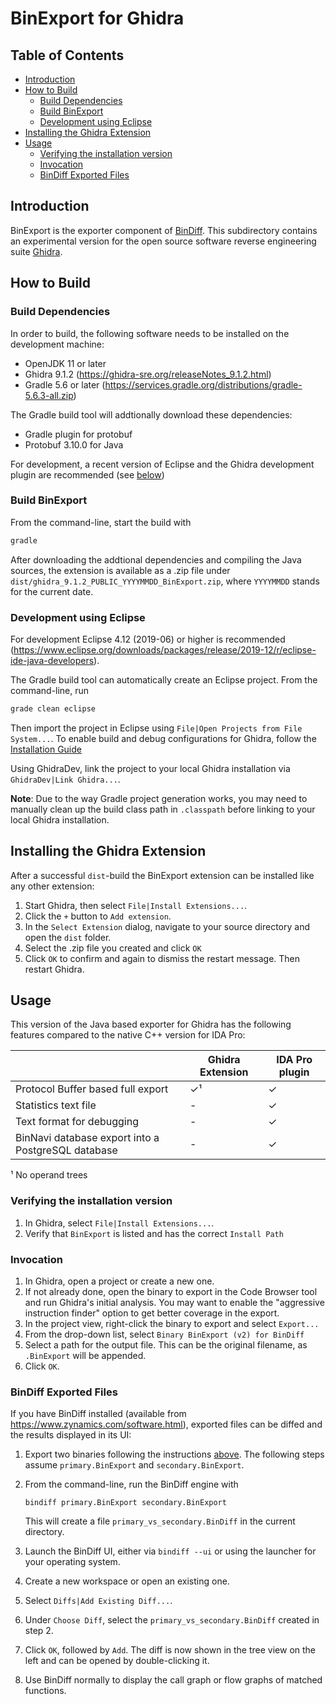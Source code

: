 # BinExport for Ghidra

## Table of Contents

*   [Introduction](#introduction)
*   [How to Build](#how-to-build)
    *   [Build Dependencies](#build-dependencies)
    *   [Build BinExport](#build-binexport)
    *   [Development using Eclipse](#development-using-eclipse)
*   [Installing the Ghidra Extension](#installing-the-ghidra-extension)
*   [Usage](#usage)
    *   [Verifying the installation version](#verifying-the-installation-version)
    *   [Invocation](#invocation)
    *   [BinDiff Exported Files](#bindiff-exported-files)

## Introduction

BinExport is the exporter component of
[BinDiff](https://www.zynamics.com/software.html). This subdirectory contains an
experimental version for the open source software reverse engineering suite
[Ghidra](https://ghidra-sre.org/).

## How to Build

### Build Dependencies

In order to build, the following software needs to be installed on the
development machine:

*   OpenJDK 11 or later
*   Ghidra 9.1.2 (https://ghidra-sre.org/releaseNotes_9.1.2.html)
*   Gradle 5.6 or later
    (https://services.gradle.org/distributions/gradle-5.6.3-all.zip)

The Gradle build tool will addtionally download these dependencies:

*   Gradle plugin for protobuf
*   Protobuf 3.10.0 for Java

For development, a recent version of Eclipse and the Ghidra development plugin
are recommended (see [below](#development-using-eclipse))

### Build BinExport

From the command-line, start the build with

```bash
gradle
```

After downloading the addtional dependencies and compiling the Java sources, the
extension is available as a .zip file under
`dist/ghidra_9.1.2_PUBLIC_YYYYMMDD_BinExport.zip`, where `YYYYMMDD` stands for
the current date.

### Development using Eclipse

For development Eclipse 4.12 (2019-06) or higher is recommended
(https://www.eclipse.org/downloads/packages/release/2019-12/r/eclipse-ide-java-developers).

The Gradle build tool can automatically create an Eclipse project. From the
command-line, run

```bash
grade clean eclipse
```

Then import the project in Eclipse using `File|Open Projects from File
System...`. To enable build and debug configurations for Ghidra, follow the
[Installation Guide](https://ghidra-sre.org/InstallationGuide.html#Extensions)

Using GhidraDev, link the project to your local Ghidra installation via
`GhidraDev|Link Ghidra...`.

**Note**: Due to the way Gradle project generation works, you may need to
manually clean up the build class path in `.classpath` before linking to your
local Ghidra installation.

## Installing the Ghidra Extension

After a successful `dist`-build the BinExport extension can be installed like
any other extension:

1.  Start Ghidra, then select `File|Install Extensions...`.
2.  Click the `+` button to `Add extension`.
3.  In the `Select Extension` dialog, navigate to your source directory and open
    the `dist` folder.
4.  Select the .zip file you created and click `OK`
5.  Click `OK` to confirm and again to dismiss the restart message. Then restart
    Ghidra.

## Usage

This version of the Java based exporter for Ghidra has the following features
compared to the native C++ version for IDA Pro:

| | Ghidra Extension | IDA Pro plugin |
| --- | --- | --- |
| Protocol Buffer based full export | ✓¹ | ✓ |
| Statistics text file | - | ✓ |
| Text format for debugging | - | ✓ |
| BinNavi database export into a PostgreSQL database | - | ✓ |

¹ No operand trees

### Verifying the installation version

1.  In Ghidra, select `File|Install Extensions...`.
2.  Verify that `BinExport` is listed and has the correct `Install Path`

### Invocation

1.  In Ghidra, open a project or create a new one.
2.  If not already done, open the binary to export in the Code Browser tool and
    run Ghidra's initial analysis. You may want to enable the "aggressive
    instruction finder" option to get better coverage in the export.
3.  In the project view, right-click the binary to export and select `Export...`
4.  From the drop-down list, select `Binary BinExport (v2) for BinDiff`
5.  Select a path for the output file. This can be the original filename, as
    `.BinExport` will be appended.
6.  Click `OK`.

### BinDiff Exported Files

If you have BinDiff installed (available from
https://www.zynamics.com/software.html), exported files can be diffed and the
results displayed in its UI:

1.  Export two binaries following the instructions [above](#invocation). The
    following steps assume `primary.BinExport` and `secondary.BinExport`.
2.  From the command-line, run the BinDiff engine with

    ```
    bindiff primary.BinExport secondary.BinExport
    ```

    This will create a file `primary_vs_secondary.BinDiff` in the current
    directory.

3.  Launch the BinDiff UI, either via `bindiff --ui` or using the launcher for
    your operating system.

4.  Create a new workspace or open an existing one.

5.  Select `Diffs|Add Existing Diff...`.

6.  Under `Choose Diff`, select the `primary_vs_secondary.BinDiff` created in
    step 2.

7.  Click `OK`, followed by `Add`. The diff is now shown in the tree view on the
    left and can be opened by double-clicking it.

8.  Use BinDiff normally to display the call graph or flow graphs of matched
    functions.
